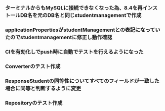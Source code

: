 ### ターミナルからもMySQLに接続できなくなった為、8.4を再インストールDB名を元のDB名と同じstudentmanagementで作成

### applicationPropertiesがstudentManagementとの表記になっていたのでstudentmanagementに修正し動作確認

### CIを有効化しでpush時に自動でテストを行えるようになった

### Converterのテスト作成

### ResponseStudentの同等性についてすべてのフィールドが一致した場合に同等と判断するように変更

### Repositoryのテスト作成





